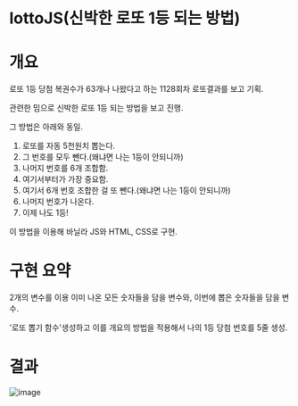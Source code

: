 # lottoJS(신박한 로또 1등 되는 방법)

# 개요
로또 1등 당첨 복권수가 63개나 나왔다고 하는 1128회차 로또결과를 보고 기획.

관련한 밈으로 신박한 로또 1등 되는 방법을 보고 진행.

그 방법은 아래와 동일.

1. 로또를 자동 5천원치 뽑는다.
2. 그 번호를 모두 뺀다.(왜냐면 나는 1등이 안되니까)
3. 나머지 번호를 6개 조합함.
4. 여기서부터가 가장 중요함.
5. 여기서 6개 번호 조합한 걸 또 뺀다.(왜냐면 나는 1등이 안되니까)
6. 나머지 번호가 나온다.
7. 이제 나도 1등!

이 방법을 이용해 바닐라 JS와 HTML, CSS로 구현.

# 구현 요약
2개의 변수를 이용 이미 나온 모든 숫자들을 담을 변수와, 이번에 뽑은 숫자들을 담을 변수.

'로또 뽑기 함수'생성하고 이를 개요의 방법을 적용해서 나의 1등 당첨 번호를 5줄 생성.


# 결과
![image](https://github.com/user-attachments/assets/f6122307-76a1-4017-9710-e7e799688b4f)
